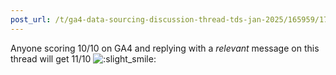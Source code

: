 ```yaml
---
post_url: /t/ga4-data-sourcing-discussion-thread-tds-jan-2025/165959/17
---
```

Anyone scoring 10/10 on GA4 and replying with a *relevant* message on this thread will get 11/10 ![:slight_smile:](https://emoji.discourse-cdn.com/google/slight_smile.png?v=12 ":slight_smile:")